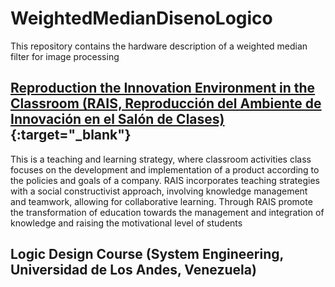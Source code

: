# WeightedMedianDisenoLogico

This repository contains the hardware description of a weighted median filter for image processing

## [Reproduction the Innovation Environment in the Classroom (RAIS, Reproducción del Ambiente de Innovación en el Salón de Clases)](http://erevistas.saber.ula.ve/index.php/cienciaeingenieria/article/view/3242){:target="_blank"}


This is a teaching and learning strategy, where classroom activities class focuses on the development and implementation of a product according to the policies and goals of a company. RAIS incorporates teaching strategies with a social constructivist approach, involving knowledge management and teamwork, allowing for collaborative learning. Through RAIS promote the transformation of education towards the management and integration of knowledge and raising the motivational level of students

## Logic Design Course (System Engineering, Universidad de Los Andes, Venezuela)
